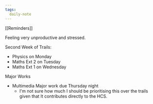 ```yaml
---
tags: 
  daily-note
---
```


[[Reminders]]

Feeling very unproductive and stressed.

Second Week of Trails:
- Physics on Monday
- Maths Ext 2 on Tuesday
- Maths Ext 1 on Wednesday

Major Works
- Multimedia Major work due Thursday night
	- I'm not sure how much I should be prioritising this over the trails given that It contributes directly to the HCS.
